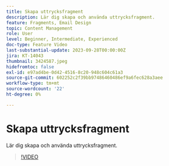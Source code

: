 ```yaml
---
title: Skapa uttrycksfragment
description: Lär dig skapa och använda uttrycksfragment.
feature: Fragments, Email Design
topic: Content Management
role: User
level: Beginner, Intermediate, Experienced
doc-type: Feature Video
last-substantial-update: 2023-09-28T00:00:00Z
jira: KT-14043
thumbnail: 3424587.jpeg
hidefromtoc: false
exl-id: e97ad4be-0d42-4516-8c20-948c604c61a3
source-git-commit: 602252c2f39bb97486460486ef9a6fec628a3aee
workflow-type: tm+mt
source-wordcount: '22'
ht-degree: 0%

---
```


# Skapa uttrycksfragment

Lär dig skapa och använda uttrycksfragment.

>[!VIDEO](https://video.tv.adobe.com/v/3438921/?learn=on&captions=swe)
